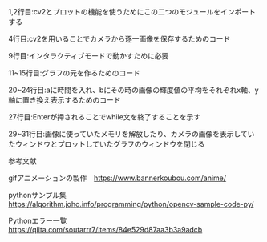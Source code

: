 1,2行目:cv2とプロットの機能を使うためにこの二つのモジュールをインポートする

4行目:cv2を用いることでカメラから逐一画像を保存するためのコード

9行目:インタラクティブモードで動かすために必要

11~15行目:グラフの元を作るためのコード

20~24行目:aに時間を入れ、bにその時の画像の輝度値の平均をそれぞれx軸、y軸に置き換え表示するためのコード

27行目:Enterが押されることでwhile文を終了することを示す

29~31行目:画像に使っていたメモリを解放したり、カメラの画像を表示していたウィンドウとプロットしていたグラフのウィンドウを閉じる

参考文献

gifアニメーションの製作　https://www.bannerkoubou.com/anime/

pythonサンプル集　https://algorithm.joho.info/programming/python/opencv-sample-code-py/

Pythonエラー一覧　https://qiita.com/soutarrr7/items/84e529d87aa3b3a9adcb
